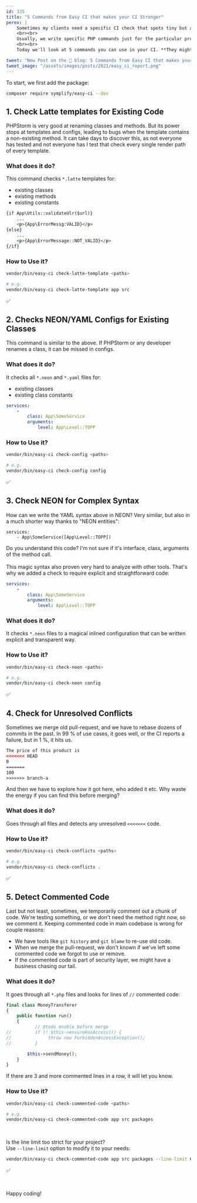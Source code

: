 ```yaml
---
id: 335
title: "5 Commands from Easy CI that makes your CI Stronger"
perex: |
    Sometimes my clients need a specific CI check that spots tiny but annoying bugs, and they cannot be discovered by PHPStan, Rector, or coding standard tool. It can be unresolved conflict `<<<<<<`, invalid config syntax, or forgotten commented code.
    <br><br>
    Usually, we write specific PHP commands just for the particular project and let them rotten in spaghetti time. Instead, I cherry-pick those commands to **a package called `symplify/easy-ci`**. That way, I can use them in any project and improve them.
    <br><br>
    Today we'll look at 5 commands you can use in your CI. **They might save you from bugs that no other tool can check**.

tweet: "New Post on the 🐘 blog: 5 Commands from Easy CI that makes your CI Stronger   #nettefw #neon #git #codereview"
tweet_image: "/assets/images/posts/2021/easy_ci_report.png"
---
```


To start, we first add the package:

```bash
composer require symplify/easy-ci --dev
```

## 1. Check Latte templates for Existing Code

PHPStorm is very good at renaming classes and methods. But its power stops at templates and configs, leading to bugs when the template contains a non-existing method. It can take days to discover this, as not everyone has tested and not everyone has I test that check every single render path of every template.

### What does it do?

This command checks `*.latte` templates for:

* existing classes
* existing methods
* existing constants

```html
{if App\Utils::validateUlr($url)}
    ...
    <p>{App\ErrorMessg:VALID}</p>
{else}
    ...
    <p>{App\ErrorMessage::NOT_VALID}</p>
{/if}
```

### How to Use it?

```bash
vendor/bin/easy-ci check-latte-template <paths>

# e.g.
vendor/bin/easy-ci check-latte-template app src
```

<p class="text-success pt-3 pb-3">✅</p>

## 2. Checks NEON/YAML Configs for Existing Classes

This command is similar to the above. If PHPStorm or any developer renames a class, it can be missed in configs.

### What does it do?

It checks all `*.neon` and `*.yaml` files for:

* existing classes
* existing class constants

```yaml
services:
    -
        class: App\SomeService
        arguments:
            level: App\Level::TOPP
```

### How to Use it?

```bash
vendor/bin/easy-ci check-config <paths>

# e.g.
vendor/bin/easy-ci check-config config
```

<p class="text-success pt-3 pb-3">✅</p>


## 3. Check NEON for Complex Syntax

How can we write the YAML syntax above in NEON? Very similar, but also in a much shorter way thanks to "NEON entities":

```neon
services:
    - App\SomeService([App\Level::TOPP])
```

Do you understand this code? I'm not sure if it's interface, class, arguments of the method call.
<br>
<br>
This magic syntax also proven very hard to analyze with other tools. That's why we added a check to require explicit and straightforward code:

```yaml
services:
    -
        class: App\SomeService
        arguments:
            level: App\Level::TOPP
```

### What does it do?

It checks `*.neon` files to a magical inlined configuration that can be written explicit and transparent way.

### How to Use it?

```bash
vendor/bin/easy-ci check-neon <paths>

# e.g.
vendor/bin/easy-ci check-neon config
```

<p class="text-success pt-3 pb-3">✅</p>

## 4. Check for Unresolved Conflicts

Sometimes we merge old pull-request, and we have to rebase dozens of commits in the past. In 99 % of use cases, it goes well, or the CI reports a failure, but in 1 %, it hits us.

```html
The price of this product is
<<<<<<< HEAD
0
=======
100
>>>>>>> branch-a
```

And then we have to explore how it got here, who added it etc. Why waste the energy if you can find this before merging?

### What does it do?

Goes through all files and detects any unresolved `<<<<<<<` code.

### How to Use it?

```bash
vendor/bin/easy-ci check-conflicts <paths>

# e.g.
vendor/bin/easy-ci check-conflicts .
```

<p class="text-success pt-3 pb-3">✅</p>

## 5. Detect Commented Code

Last but not least, sometimes, we temporarily comment out a chunk of code. We're testing something, or we don't need the method right now, so we comment it. Keeping commented code in main codebase is wrong for couple reasons:

* We have tools like `git history` and `git blame` to re-use old code.
* When we merge the pull-request, we don't known if we've left some commented code we forgot to use or remove.
* If the commented code is part of security layer, we might have a business chasing our tail.

### What does it do?

It goes through all `*.php` files and looks for lines of `//` commented code:

```php
final class MoneyTransferer
{
    public function run()
    {
           // @todo enable before merge
//         if (! $this->ensureHasAccess()) {
//              throw new ForbiddenAccessException();
//         }

        $this->sendMoney();
    }
}
```

If there are 3 and more commented lines in a row, it will let you know.

### How to Use it?

```bash
vendor/bin/easy-ci check-commented-code <paths>

# e.g.
vendor/bin/easy-ci check-commented-code app src packages
```

<br>

Is the line limit too strict for your project?
<br>
Use `--line-limit` option to modify it to your needs:

```bash
vendor/bin/easy-ci check-commented-code app src packages --line-limit 6
```

<p class="text-success pt-3 pb-3">✅</p>

<br>

Happy coding!
